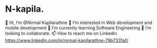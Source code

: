 # N-kapila.

👋 Hi, I’m @Nirmal Kapilarathne
👀 I’m interested in Web development and mobile development
🌱 I’m currently learning Software Engineering
💞️ I’m looking to collaborate.
📫 How to reach me on Linkedin https://www.linkedin.com/in/nirmal-kapilarathne-79b7331a1/
